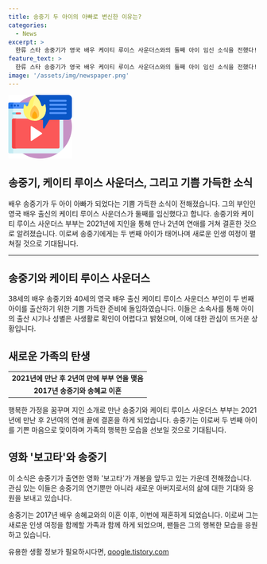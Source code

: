 ```yaml
---
title: 송중기 두 아이의 아빠로 변신한 이유는?
categories:
  - News
excerpt: >
  한류 스타 송중기가 영국 배우 케이티 루이스 사운더스와의 둘째 아이 임신 소식을 전했다! 송중기는 이미 아빠인데, 이번에는 자녀를 더 둘이 늘릴 예정이다. 송중기와 케이티는 2021년에 만나 결혼한 신혼부부로, 신혼 기간이 지나도 여전히 화제다. 송중기는 최근 영화 보고타의 개봉을 앞두고 있어 팬들은 두 번의 축복을 보내고 있다.
feature_text: >
  한류 스타 송중기가 영국 배우 케이티 루이스 사운더스와의 둘째 아이 임신 소식을 전했다! 송중기는 이미 아빠인데, 이번에는 자녀를 더 둘이 늘릴 예정이다. 송중기와 케이티는 2021년에 만나 결혼한 신혼부부로, 신혼 기간이 지나도 여전히 화제다. 송중기는 최근 영화 보고타의 개봉을 앞두고 있어 팬들은 두 번의 축복을 보내고 있다.
image: '/assets/img/newspaper.png'
---
```


<p><img src="/assets/img/news.png" alt="rentncar 속보" /></p>

<h2>송중기, 케이티 루이스 사운더스, 그리고 기쁨 가득한 소식</h2>

<p data-ke-size="size16">배우 송중기가 두 아이 아빠가 되었다는 기쁨 가득한 소식이 전해졌습니다. 그의 부인인 영국 배우 출신의 케이티 루이스 사운더스가 둘째를 임신했다고 합니다. 송중기와 케이티 루이스 사운더스 부부는 2021년에 지인을 통해 만나 2년여 연애를 거쳐 결혼한 것으로 알려졌습니다. 이로써 송중기에게는 두 번째 아이가 태어나며 새로운 인생 여정이 펼쳐질 것으로 기대됩니다.</p>

<hr>

<h2 data-ke-size="size26">송중기와 케이티 루이스 사운더스</h2>

<p data-ke-size="size16">38세의 배우 송중기와 40세의 영국 배우 출신 케이티 루이스 사운더스 부인이 두 번째 아이를 출산하기 위한 기쁨 가득한 준비에 돌입하였습니다. 이들은 소속사를 통해 아이의 출산 시기나 성별은 사생활로 확인이 어렵다고 밝혔으며, 이에 대한 관심이 뜨거운 상황입니다.</p>

<h2 data-ke-size="size26">새로운 가족의 탄생</h2>

<table>
    <tr>
        <td style="text-align: center; height: 17px;"><b>2021년에 만난 후 2년여 만에 부부 연을 맺음</b></td>
    </tr>
    <tr>
        <td style="text-align: center; height: 17px;"><b>2017년 송중기와 송혜교 이혼</b></td>
    </tr>
</table>

<p data-ke-size="size16">행복한 가정을 꿈꾸며 지인 소개로 만난 송중기와 케이티 루이스 사운더스 부부는 2021년에 만난 후 2년여의 연애 끝에 결혼을 하게 되었습니다. 송중기는 이로써 두 번째 아이를 기쁜 마음으로 맞이하며 가족의 행복한 모습을 선보일 것으로 기대됩니다.</p>

<h2 data-ke-size="size26">영화 '보고타'와 송중기</h2>

<p data-ke-size="size16">이 소식은 송중기가 출연한 영화 '보고타'가 개봉을 앞두고 있는 가운데 전해졌습니다. 관심 있는 이들은 송중기의 연기뿐만 아니라 새로운 아버지로서의 삶에 대한 기대와 응원을 보내고 있습니다.</p>

<p data-ke-size="size16">송중기는 2017년 배우 송혜교와의 이혼 이후, 이번에 재혼하게 되었습니다. 이로써 그는 새로운 인생 여정을 함께할 가족과 함께 하게 되었으며, 팬들은 그의 행복한 모습을 응원하고 있습니다.</p>
유용한 생활 정보가 필요하시다면, <a href="https://qoogle.tistory.com" rel="dofollow">qoogle.tistory.com</a>


